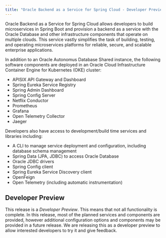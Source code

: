 ```yaml
---
title: "Oracle Backend as a Service for Spring Cloud - Developer Preview"
---
```


Oracle Backend as a Service for Spring Cloud allows developers to build microservices in Spring Boot and
provision a backend as a service with the Oracle Database and other infrastructure components 
that operate on multiple clouds. This service vastly simplifies the task of building, testing, and 
operating microservices platforms for reliable, secure, and scalable enterprise applications. 

In addition to an Oracle Autonomus Database Shared instance, the following software components are deployed in an
Oracle Cloud Infrastructure Container Engine for Kubernetes (OKE) cluster:

- APISIX API Gateway and Dashboard
- Spring Eureka Service Registry
- Spring Admin Dashboard
- Spring Config Server
- Netflix Conductor
- Prometheus
- Grafana
- Open Telemetry Collector
- Jaeger 

Developers also have access to development/build time services and libraries including: 

- A CLI to manage service deployment and configuration, including database schema management
- Spring Data (JPA, JDBC) to access Oracle Database
- Oracle JDBC drivers
- Spring Config client
- Spring Eureka Service Discovery client
- OpenFeign 
- Open Telemetry (including automatic instrumentation)


## Developer Preview

This release is a *Developer Preview*. This means that not all functionality is complete. In this release, most of the planned services and components are provided,
however additional configuration options and components may be provided in a future release. We are releasing this as a developer preview to allow interested
developers to try it and give feedback.
